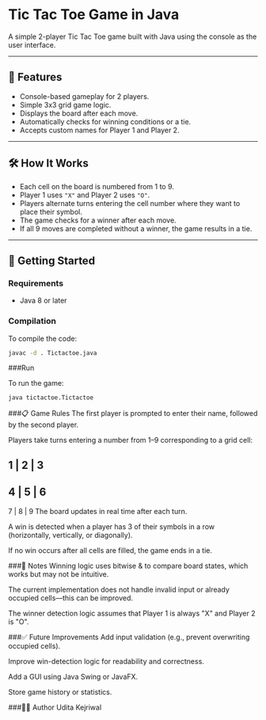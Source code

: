 # Tic Tac Toe Game in Java

A simple 2-player Tic Tac Toe game built with Java using the console as the user interface.

---

## 📌 Features

- Console-based gameplay for 2 players.
- Simple 3x3 grid game logic.
- Displays the board after each move.
- Automatically checks for winning conditions or a tie.
- Accepts custom names for Player 1 and Player 2.

---

## 🛠️ How It Works

- Each cell on the board is numbered from 1 to 9.
- Player 1 uses `"X"` and Player 2 uses `"O"`.
- Players alternate turns entering the cell number where they want to place their symbol.
- The game checks for a winner after each move.
- If all 9 moves are completed without a winner, the game results in a tie.

---

## 🚀 Getting Started

### Requirements

- Java 8 or later

### Compilation

To compile the code:

```bash
javac -d . Tictactoe.java
```
###Run

To run the game:

```bash
java tictactoe.Tictactoe
```

###📋 Game Rules
The first player is prompted to enter their name, followed by the second player.

Players take turns entering a number from 1–9 corresponding to a grid cell:

1 | 2 | 3
---------
4 | 5 | 6
---------
7 | 8 | 9
The board updates in real time after each turn.

A win is detected when a player has 3 of their symbols in a row (horizontally, vertically, or diagonally).

If no win occurs after all cells are filled, the game ends in a tie.

###🧠 Notes
Winning logic uses bitwise & to compare board states, which works but may not be intuitive.

The current implementation does not handle invalid input or already occupied cells—this can be improved.

The winner detection logic assumes that Player 1 is always "X" and Player 2 is "O".

###✅ Future Improvements
Add input validation (e.g., prevent overwriting occupied cells).

Improve win-detection logic for readability and correctness.

Add a GUI using Java Swing or JavaFX.

Store game history or statistics.

###🧑‍💻 Author
Udita Kejriwal
